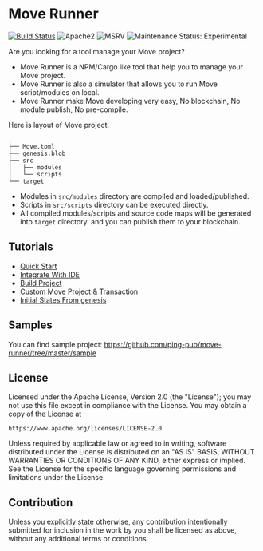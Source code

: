 # Move Runner

[![Build Status][build-image]][build-link]
![Apache2][license-image]
![MSRV][rustc-image]
![Maintenance Status: Experimental][maintenance-image]

Are you looking for a tool manage your Move project?

* Move Runner is a NPM/Cargo like tool that help you to manage your Move project.
* Move Runner is also a simulator that allows you to run Move script/modules on local.
* Move Runner make Move developing very easy, No blockchain, No module publish, No pre-compile.

Here is layout of Move project.

```
.
├── Move.toml
├── genesis.blob
├── src
│   ├── modules
│   └── scripts
└── target
```
* Modules in `src/modules` directory are compiled and loaded/published.
* Scripts in `src/scripts` directory can be executed directly.
* All compiled modules/scripts and source code maps will be generated into `target` directory. and you can publish them to your blockchain.

## Tutorials

* [Quick Start](docs/01_quick_start.md)
* [Integrate With IDE](docs/02_integrate_with_ide.md)
* [Build Project](docs/03_building_project.md)
* [Custom Move Project & Transaction](docs/04_custom_your_project.md)
* [Initial States From genesis](docs/05_initial_states_from_genesis.md)


## Samples

You can find sample project: https://github.com/ping-pub/move-runner/tree/master/sample

## License

Licensed under the Apache License, Version 2.0 (the "License");
you may not use this file except in compliance with the License.
You may obtain a copy of the License at

    https://www.apache.org/licenses/LICENSE-2.0

Unless required by applicable law or agreed to in writing, software
distributed under the License is distributed on an "AS IS" BASIS,
WITHOUT WARRANTIES OR CONDITIONS OF ANY KIND, either express or implied.
See the License for the specific language governing permissions and
limitations under the License.

## Contribution

Unless you explicitly state otherwise, any contribution intentionally
submitted for inclusion in the work by you shall be licensed as above,
without any additional terms or conditions.

[build-image]: https://github.com/ping-pub/move-runner/workflows/Rust/badge.svg?branch=master&event=push
[build-link]: https://github.com/ping-pub/move-runner/actions
[license-image]:https://img.shields.io/badge/license-Apache2.0-blue.svg
[license-link]: https://github.com/ping-pub/move-runner/blob/master/LICENSE
[rustc-image]: https://img.shields.io/badge/rustc-1.39+-blue.svg
[maintenance-image]: https://img.shields.io/badge/maintenance-experimental-blue.svg
